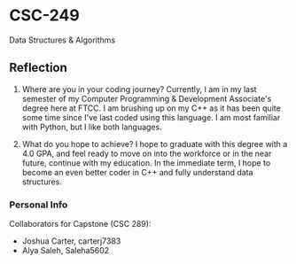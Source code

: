 # CSC-249
 Data Structures & Algorithms

## Reflection
1. Where are you in your coding journey? 
Currently, I am in my last semester of my Computer Programming & Development Associate's degree here at FTCC. I am brushing up on my C++ as it has been quite some time since I've last coded using this language. I am most familiar with Python, but I like both languages.

2. What do you hope to achieve?
I hope to graduate with this degree with a 4.0 GPA, and feel ready to move on into the workforce or in the near future, continue with my education. In the immediate term, I hope to become an even better coder in C++ and fully understand data structures.


### Personal Info
Collaborators for Capstone (CSC 289): 
- Joshua Carter, carterj7383
- Alya Saleh, Saleha5602
